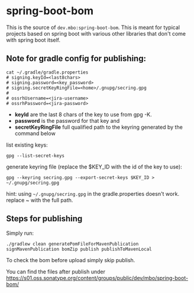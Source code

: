 # spring-boot-bom

This is the source of `dev.mbo:spring-boot-bom`. This is meant for typical projects based on spring boot with various
other libraries that don't come with spring boot itself.

## Note for gradle config for publishing:

```shell
cat ~/.gradle/gradle.properties
# signing.keyId=<last8chars>
# signing.password=<key_password>
# signing.secretKeyRingFile=<home>/.gnupg/secring.gpg
# 
# ossrhUsername=<jira-username>
# ossrhPassword=<jira-password>
```

- **keyId** are the last 8 chars of the key to use from gpg -K.
- **password** is the password for that key and
- **secretKeyRingFile** full qualified path to the keyring generated by the command below

list existing keys:

```shell
gpg --list-secret-keys
```

generate keyring file (replace the $KEY_ID with the id of the key to use):

```shell
gpg --keyring secring.gpg --export-secret-keys $KEY_ID > ~/.gnupg/secring.gpg
```

hint: using `~/.gnupg/secring.gpg` in the gradle.properties doesn't work. replace ~ with the full path.

## Steps for publishing

Simply run:

```shell
./gradlew clean generatePomFileForMavenPublication signMavenPublication bomZip publish publishToMavenLocal
```

To check the bom before upload simply skip publish.

You can find the files after publish under https://s01.oss.sonatype.org/content/groups/public/dev/mbo/spring-boot-bom/
